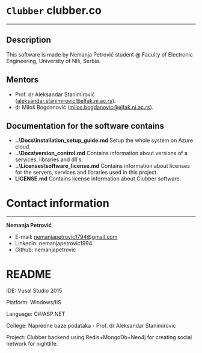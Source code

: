 # ```Clubber``` **clubber.co**
****

## Description

This software is made by Nemanja Petrović student @ Faculty of Electronic Engineering, University of Niš, Serbia.

## Mentors
- Prof. dr Aleksandar Stanimirović (aleksandar.stanimirovic@elfak.ni.ac.rs).
- dr Miloš Bogdanović (milos.bogdanovic@elfak.ni.ac.rs).

## Documentation for the software contains
- **..\Docs\installation\_setup\_guide.md** Setup the whole system on Azure cloud.
- **..\Docs\version_control.md** Contains information about versions of a services, libraries and dll's.
- **..\Licenses\software_license.md** Contains information about licenses for the servers, services and libraries used in this project.
- **LICENSE.md** Contains license information about Clubber software.
 
# Contact information
---
**Nemanja Petrović**

 - E-mail: nemanjapetrovic1794@gmail.com
 - Linkedin: nemanjapetrovic1994
 - Github: nemanjapetrovic
 
# README

IDE: Vusal Studio 2015

Platform: Windows/IIS

Language: C#/ASP.NET

College: Napredne baze podataka - Prof. dr Aleksandar Stanimirovic

Project: Clubber backend using Redis+MongoDb+Neo4j for creating social network for nightlife.
